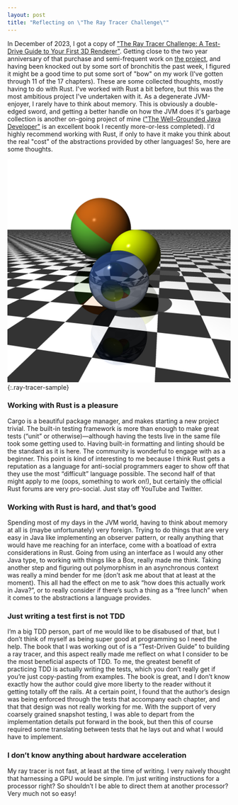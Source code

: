 ```yaml
---
layout: post
title: "Reflecting on \"The Ray Tracer Challenge\""
---
```


In December of 2023, I got a copy of ["The Ray Tracer Challenge: A Test-Drive Guide to Your First 3D Renderer"](http://raytracerchallenge.com/). Getting close to the two year anniversary of that purchase and semi-frequent work on [the project](https://github.com/gusbmurphy/ray-tracer-challenge), and having been knocked out by some sort of bronchitis the past week, I figured it might be a good time to put some sort of "bow" on my work (I've gotten through 11 of the 17 chapters). These are some collected thoughts, mostly having to do with Rust. I've worked with Rust a bit before, but this was the most ambitious project I've undertaken with it. As a degenerate JVM-enjoyer, I rarely have to think about memory. This is obviously a double-edged sword, and getting a better handle on how the JVM does it's garbage collection is another on-going project of mine (["The Well-Grounded Java Developer"](https://www.manning.com/books/the-well-grounded-java-developer-second-edition) is an excellent book I recently more-or-less completed). I'd highly recommend working with Rust, if only to have it make you think about the real "cost" of the abstractions provided by other languages! So, here are some thoughts.

![A sample image from my ray tracer](/assets/images/ray_tracer.jpg){:.ray-tracer-sample}

### Working with Rust is a pleasure 
Cargo is a beautiful package manager, and makes starting a new project trivial. The built-in testing framework is more than enough to make great tests (“unit” or otherwise)—although having the tests live in the same file took some getting used to. Having built-in formatting and linting should be the standard as it is here. The community is wonderful to engage with as a beginner. This point is kind of interesting to me because I think Rust gets a reputation as a language for anti-social programmers eager to show off that they use the most “difficult” language possible. The second half of that might apply to me (oops, something to work on!), but certainly the official Rust forums are very pro-social. Just stay off YouTube and Twitter.

### Working with Rust is hard, and that’s good
Spending most of my days in the JVM world, having to think about memory at all is (maybe unfortunately) very foreign. Trying to do things that are very easy in Java like implementing an observer pattern, or really anything that would have me reaching for an interface, come with a boatload of extra considerations in Rust. Going from using an interface as I would any other Java type, to working with things like a Box<dyn trait>, really made me think. Taking another step and figuring out polymorphism in an asynchronous context was really a mind bender for me (don’t ask me about that at least at the moment). This all had the effect on me to ask “how does this actually work in Java?”, or to really consider if there’s such a thing as a “free lunch” when it comes to the abstractions a language provides.

### Just writing a test first is not TDD
I’m a big TDD person, part of me would like to be disabused of that, but I don’t think of myself as being super good at programming so I need the help. The book that I was working out of is a “Test-Driven Guide” to building a ray tracer, and this aspect really made me reflect on what I consider to be the most beneficial aspects of TDD. To me, the greatest benefit of practicing TDD is actually writing the tests, which you don’t really get if you’re just copy-pasting from examples. The book is great, and I don’t know exactly how the author could give more liberty to the reader without it getting totally off the rails. At a certain point, I found that the author’s design was being enforced through the tests that accompany each chapter, and that that design was not really working for me. With the support of very coarsely grained snapshot testing, I was able to depart from the implementation details put forward in the book, but then this of course required some translating between tests that he lays out and what I would have to implement.

### I don’t know anything about hardware acceleration 
My ray tracer is not fast, at least at the time of writing. I very naively thought that harnessing a GPU would be simple. I’m just writing instructions for a processor right? So shouldn’t I be able to direct them at another processor? Very much not so easy!
